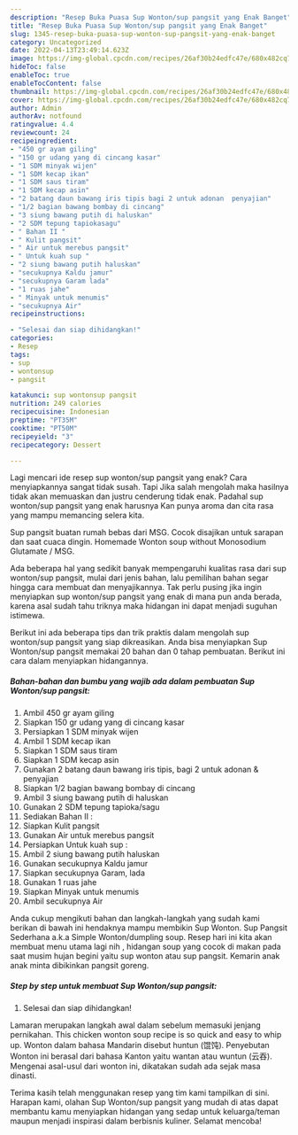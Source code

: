 ```yaml
---
description: "Resep Buka Puasa Sup Wonton/sup pangsit yang Enak Banget"
title: "Resep Buka Puasa Sup Wonton/sup pangsit yang Enak Banget"
slug: 1345-resep-buka-puasa-sup-wonton-sup-pangsit-yang-enak-banget
category: Uncategorized
date: 2022-04-13T23:49:14.623Z
image: https://img-global.cpcdn.com/recipes/26af30b24edfc47e/680x482cq70/sup-wontonsup-pangsit-foto-resep-utama.jpg
hideToc: false
enableToc: true
enableTocContent: false
thumbnail: https://img-global.cpcdn.com/recipes/26af30b24edfc47e/680x482cq70/sup-wontonsup-pangsit-foto-resep-utama.jpg
cover: https://img-global.cpcdn.com/recipes/26af30b24edfc47e/680x482cq70/sup-wontonsup-pangsit-foto-resep-utama.jpg
author: Admin
authorAv: notfound
ratingvalue: 4.4
reviewcount: 24
recipeingredient:
- "450 gr ayam giling"
- "150 gr udang yang di cincang kasar"
- "1 SDM minyak wijen"
- "1 SDM kecap ikan"
- "1 SDM saus tiram"
- "1 SDM kecap asin"
- "2 batang daun bawang iris tipis bagi 2 untuk adonan  penyajian"
- "1/2 bagian bawang bombay di cincang"
- "3 siung bawang putih di haluskan"
- "2 SDM tepung tapiokasagu"
- " Bahan II "
- " Kulit pangsit"
- " Air untuk merebus pangsit"
- " Untuk kuah sup "
- "2 siung bawang putih haluskan"
- "secukupnya Kaldu jamur"
- "secukupnya Garam lada"
- "1 ruas jahe"
- " Minyak untuk menumis"
- "secukupnya Air"
recipeinstructions:

- "Selesai dan siap dihidangkan!"
categories:
- Resep
tags:
- sup
- wontonsup
- pangsit

katakunci: sup wontonsup pangsit 
nutrition: 249 calories
recipecuisine: Indonesian
preptime: "PT35M"
cooktime: "PT50M"
recipeyield: "3"
recipecategory: Dessert

---
```



Lagi mencari ide resep sup wonton/sup pangsit yang enak? Cara menyiapkannya sangat tidak susah. Tapi Jika salah mengolah maka hasilnya tidak akan memuaskan dan justru cenderung tidak enak. Padahal sup wonton/sup pangsit yang enak harusnya Kan punya aroma dan cita rasa yang mampu memancing selera kita.


Sup pangsit buatan rumah bebas dari MSG. Cocok disajikan untuk sarapan dan saat cuaca dingin. Homemade Wonton soup without Monosodium Glutamate / MSG.

Ada beberapa hal yang sedikit banyak mempengaruhi kualitas rasa dari sup wonton/sup pangsit, mulai dari jenis bahan, lalu pemilihan bahan segar hingga cara membuat dan menyajikannya. Tak perlu pusing jika ingin menyiapkan sup wonton/sup pangsit yang enak di mana pun anda berada, karena asal sudah tahu triknya maka hidangan ini dapat menjadi suguhan istimewa.


Berikut ini ada beberapa tips dan trik praktis dalam mengolah sup wonton/sup pangsit yang siap dikreasikan. Anda bisa menyiapkan Sup Wonton/sup pangsit memakai 20 bahan dan 0 tahap pembuatan. Berikut ini cara dalam menyiapkan hidangannya.

<!--inarticleads1-->

##### Bahan-bahan dan bumbu yang wajib ada dalam pembuatan Sup Wonton/sup pangsit:

1. Ambil 450 gr ayam giling
1. Siapkan 150 gr udang yang di cincang kasar
1. Persiapkan 1 SDM minyak wijen
1. Ambil 1 SDM kecap ikan
1. Siapkan 1 SDM saus tiram
1. Siapkan 1 SDM kecap asin
1. Gunakan 2 batang daun bawang iris tipis, bagi 2 untuk adonan &amp; penyajian
1. Siapkan 1/2 bagian bawang bombay di cincang
1. Ambil 3 siung bawang putih di haluskan
1. Gunakan 2 SDM tepung tapioka/sagu
1. Sediakan  Bahan II :
1. Siapkan  Kulit pangsit
1. Gunakan  Air untuk merebus pangsit
1. Persiapkan  Untuk kuah sup :
1. Ambil 2 siung bawang putih haluskan
1. Gunakan secukupnya Kaldu jamur
1. Siapkan secukupnya Garam, lada
1. Gunakan 1 ruas jahe
1. Siapkan  Minyak untuk menumis
1. Ambil secukupnya Air


Anda cukup mengikuti bahan dan langkah-langkah yang sudah kami berikan di bawah ini hendaknya mampu membikin Sup Wonton. Sup Pangsit Sederhana a.k.a Simple Wonton/dumpling soup. Resep hari ini kita akan membuat menu utama lagi nih , hidangan soup yang cocok di makan pada saat musim hujan begini yaitu sup wonton atau sup pangsit. Kemarin anak anak minta dibikinkan pangsit goreng. 

<!--inarticleads2-->

##### Step by step untuk membuat Sup Wonton/sup pangsit:


1. Selesai dan siap dihidangkan!

Lamaran merupakan langkah awal dalam sebelum memasuki jenjang pernikahan. This chicken wonton soup recipe is so quick and easy to whip up. Wonton dalam bahasa Mandarin disebut huntun (馄饨). Penyebutan Wonton ini berasal dari bahasa Kanton yaitu wantan atau wuntun (云吞). Mengenai asal-usul dari wonton ini, dikatakan sudah ada sejak masa dinasti. 

Terima kasih telah menggunakan resep yang tim kami tampilkan di sini. Harapan kami, olahan Sup Wonton/sup pangsit yang mudah di atas dapat membantu kamu menyiapkan hidangan yang sedap untuk keluarga/teman maupun menjadi inspirasi dalam berbisnis kuliner. Selamat mencoba!
